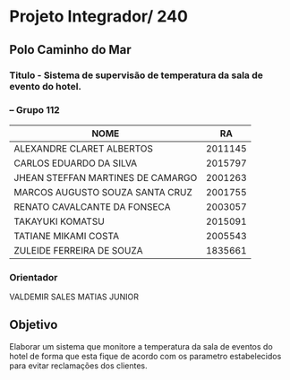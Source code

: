 # Projeto Integrador/ 240

## Polo Caminho do Mar

### Titulo - Sistema de supervisão de temperatura da sala de evento do hotel. 

###  – Grupo 112 

| NOME                              | RA      |
| --------------------------------- | ------- |
| ALEXANDRE CLARET ALBERTOS         | 2011145 |
| CARLOS EDUARDO DA SILVA           | 2015797 |
| JHEAN STEFFAN MARTINES DE CAMARGO | 2001263 |
| MARCOS AUGUSTO SOUZA SANTA CRUZ   | 2001755 |
| RENATO CAVALCANTE DA FONSECA      | 2003057 |
| TAKAYUKI KOMATSU                  | 2015091 |
| TATIANE MIKAMI COSTA              | 2005543 |
| ZULEIDE FERREIRA DE SOUZA         | 1835661 |



### Orientador

VALDEMIR SALES MATIAS JUNIOR  

## Objetivo 

Elaborar um sistema que monitore a temperatura da sala de eventos do 
hotel de forma que esta fique de acordo com os parametro estabelecidos 
para evitar reclamações dos clientes. 

